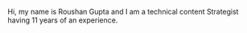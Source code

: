 Hi, my name is Roushan Gupta and I am a technical content Strategist having 11 years of an experience.
